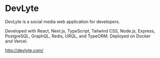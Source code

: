 # DevLyte
DevLyte is a social media web application for developers.

Developed with React, Next.js, TypeScript, Tailwind CSS, Node.js, Express, PostgreSQL, GraphQL, Redis, URQL, and TypeORM. Deployed on Docker and Vercel.

http://devlyte.com/
